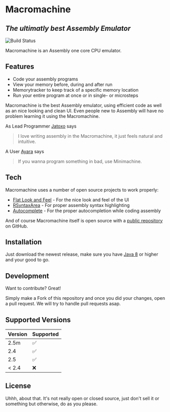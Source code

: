 # Macromachine
## _The ultimatly best Assembly Emulator_

![Build Status](https://app.travis-ci.com/Jojojihn/Macromachine.svg?branch=master)

Macromachine is an Assembly one core CPU emulator.


## Features

- Code your assembly programs
- View your memory before, during and after run
- Memorytracker to keep track of a specific memory location
- Run your entire program at once or in single- or microsteps


Macromachine is the best Assembly emulator, using efficient code as well 
as an nice looking and clean UI. Even people new to Assembly will have no problem
learning it using the Macromachine.

As Lead Programmer [Jatoxo] says
> I love writing assembly in the Macromachine,
> it just feels natural and intuitive.

A User [Ayara] says
> If you wanna program something in bad,
> use Minimachine.



## Tech

Macromachine uses a number of open source projects to work properly:

- [Flat Look and Feel] - For the nice look and feel of the UI
- [RSyntaxArea] - For proper assembly syntax highlighting
- [Autocomplete] - For the proper autocompletion while coding assembly

And of course Macromachine itself is open source with a [public repository][mm]
 on GitHub.

## Installation

Just download the newest release, make sure you have [Java 8] or higher
and your good to go.

## Development

Want to contribute? Great!

Simply make a Fork of this repository and once you did your changes, open a pull request.
We will try to handle pull requests asap.

## Supported Versions

| Version | Supported          |
| ------- | ------------------ |
|  2.5m   | :white_check_mark: |
|  2.4    | :white_check_mark:                |
|  2.5    | :white_check_mark: |
| < 2.4   | :x:                |


## License

Uhhh, about that. It's not really open or closed source, just don't sell it or something but otherwise, do as you please.

   [mm]: <https://github.com/Jojojihn/Macromachine>
   [Jatoxo]: <https://github.com/Jatoxo>
   [Ayara]: <https://github.com/Jatoxo>
   [Flat Look and Feel]: <https://www.formdev.com/flatlaf/>
   [RSyntaxArea]: <https://github.com/bobbylight/RSyntaxTextArea>
   [Autocomplete]: <https://github.com/bobbylight/autocomplete>
   [Java 8]: <https://www.java.com/en/download/manual.jsp>
